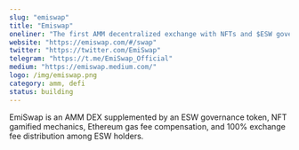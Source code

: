 ```yaml
---
slug: "emiswap"
title: "Emiswap"
oneliner: "The first AMM decentralized exchange with NFTs and $ESW governance token."
website: "https://emiswap.com/#/swap"
twitter: "https://twitter.com/EmiSwap"
telegram: "https://t.me/EmiSwap_Official"
medium: "https://emiswap.medium.com/"
logo: /img/emiswap.png
category: amm, defi
status: building
---
```


EmiSwap is an AMM DEX supplemented by an ESW governance token, NFT gamified mechanics, Ethereum gas fee compensation, and 100% exchange fee distribution among ESW holders.
